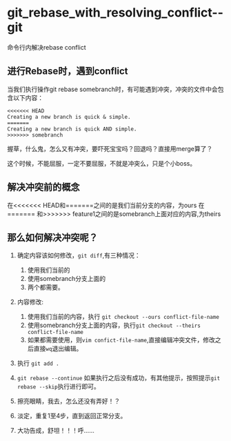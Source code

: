 # git_rebase_with_resolving_conflict--git

命令行内解决rebase conflict
## 进行Rebase时，遇到conflict
当我们执行操作git rebase somebranch时，有可能遇到冲突，冲突的文件中会包含以下内容：
```
<<<<<<< HEAD
Creating a new branch is quick & simple.
=======
Creating a new branch is quick AND simple.
>>>>>>> somebranch
```
握草，什么鬼，怎么又有冲突，要吓死宝宝吗？回退吗？直接用merge算了？

这个时候，不能屈服，一定不要屈服，不就是冲突么，只是个小boss。

## 解决冲突前的概念
在<<<<<<< HEAD和=======之间的是我们当前分支的内容，为ours
在======= 和>>>>>>> feature1之间的是somebranch上面对应的内容,为theirs

## 那么如何解决冲突呢？

1. 确定内容该如何修改，`git diff`,有三种情况：
    1. 使用我们当前的
    2. 使用somebranch分支上面的
    3. 两个都需要。

2. 内容修改:
    1. 使用我们当前的内容，执行 `git checkout --ours conflict-file-name`
    2. 使用somebranch分支上面的内容，执行`git checkout --theirs conflict-file-name`
    3. 如果都需要使用，则`vim confict-file-name`,直接编辑冲突文件，修改之后直接`wq`退出编辑。

3. 执行 `git add .`
4. `git rebase --continue`
    如果执行之后没有成功，有其他提示，按照提示`git rebase --skip`执行进行即可。
5. 擦亮眼睛，我去，怎么还没有弄好！？ 
6. 淡定，重复1至4步，直到返回正常分支。
7. 大功告成，舒坦！！！呼......


